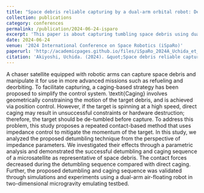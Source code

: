 ```yaml
---
title: "Space debris reliable capturing by a dual-arm orbital robot: Detumbling and caging"
collection: publications
category: conferences
permalink: /publication/2024-06-24-isparo
excerpt: 'This paper is about capturing tumbling space debris using dual arm orbital robot'
date: 2024-06-24
venue: '2024 International Conference on Space Robotics (iSpaRo)'
paperurl: 'http://academicpages.github.io/files/iSpaRo_2024A_Uchida_et_al.pdf'
citation: 'Akiyoshi, Uchida. (2024). &quot;Space debris reliable capturing by a dual-arm orbital robot: Detumbling and caging.&quot; <i>2024 International Conference on Space Robotics (iSpaRo)</i>. 1(3).'
---
```


A chaser satellite equipped with robotic arms can capture space debris and manipulate it for use in more advanced missions such as refueling and deorbiting. To facilitate capturing, a caging-based strategy has been proposed to simplify the control system. \textit{Caging} involves geometrically constraining the motion of the target debris, and is achieved via position control. However, if the target is spinning at a high speed, direct caging may result in unsuccessful constraints or hardware destruction; therefore, the target should be de-tumbled before capture. To address this problem, this study proposes a repeated contact-based method that uses impedance control to mitigate the momentum of the target. In this study, we analyzed the proposed detumbling technique from the perspective of impedance parameters. We investigated their effects through a parametric analysis and demonstrated the successful detumbling and caging sequence of a microsatellite as representative of space debris. The contact forces decreased during the detumbling sequence compared with direct caging. Further, the proposed detumbling and caging sequence was validated through simulations and experiments using a dual-arm air-floating robot in two-dimensional microgravity emulating testbed.
